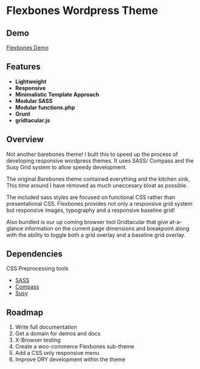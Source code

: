 Flexbones Wordpress Theme
=========

Demo
--------

[Flexbones Demo](http://www.roikles.com/flexbones/)

Features
--------

* __Lightweight__
* __Responsive__ 
* __Minimalistic Template Approach__ 
* __Modular SASS__ 
* __Modular functions.php__
* __Grunt__
* __gridtacular.js__

Overview
--------

Not another barebones theme! I built this to speed up the process of developing responsive wordpress themes. It uses SASS/ Compass and the Susy Grid system to allow speedy development.

The original Barebones theme contained everything and the kitchen sink, This time around I have removed as much uneccesary bloat as possible.

The included sass styles are focused on functional CSS rather than presentational CSS. Flexbones provides not only a responsive grid system but responsive images, typography and a responsive baseline grid!

Also bundled is our up coming browser tool Gridtacular that give at-a-glance information on the current page dimensions and breakpoint along with the ability to toggle both a grid overlay and a baseline grid overlay.


Dependencies
--------

CSS Preprocessing tools

* [SASS](http://sass-lang.com)
* [Compass](http://compass-style.org)
* [Susy](http://susy.oddbird.net/)

Roadmap
--------

1. Write full documentation
2. Get a domain for demos and docs
3. X-Browser testing
4. Create a woo-commerce Flexbones sub-theme
5. Add a CSS only responsive menu
6. Improve DRY development within the theme
